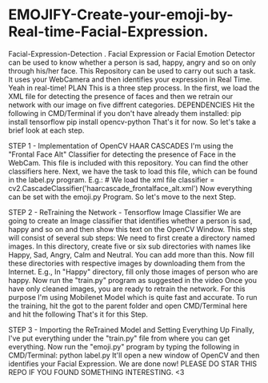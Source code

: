 # EMOJIFY-Create-your-emoji-by-Real-time-Facial-Expression.
Facial-Expression-Detection . Facial Expression or Facial Emotion Detector can be used to know whether a person is sad, happy, angry and so on only through his/her face. This Repository can be used to carry out such a task. It uses your WebCamera and then identifies your expression in Real Time. Yeah in real-time!  PLAN This is a three step process. In the first, we load the XML file for detecting the presence of faces and then we retrain our network with our image on five diffrent categories.   DEPENDENCIES Hit the following in CMD/Terminal if you don't have already them installed:  pip install tensorflow pip install opencv-python That's it for now.  So let's take a brief look at each step.  

STEP 1 - Implementation of OpenCV HAAR CASCADES I'm using the "Frontal Face Alt" Classifier for detecting the presence of Face in the WebCam. This file is included with this repository. You can find the other classifiers here.  Next, we have the task to load this file, which can be found in the label.py program. E.g.:  # We load the xml file classifier = cv2.CascadeClassifier('haarcascade_frontalface_alt.xml') Now everything can be set with the emoji.py Program. So let's move to the next Step. 

STEP 2 - ReTraining the Network - Tensorflow Image Classifier We are going to create an Image classifier that identifies whether a person is sad, happy and so on and then show this text on the OpenCV Window. This step will consist of several sub steps:  We need to first create a directory named images. In this directory, create five or six sub directories with names like Happy, Sad, Angry, Calm and Neutral. You can add more than this.  Now fill these directories with respective images by downloading them from the Internet. E.g., In "Happy" directory, fill only those images of person who are happy.  Now run the "train.py" program as suggested in the video  Once you have only cleaned images, you are ready to retrain the network. For this purpose I'm using Mobilenet Model which is quite fast and accurate. To run the training, hit the got to the parent folder and open CMD/Terminal here and hit the following That's it for this Step.  

STEP 3 - Importing the ReTrained Model and Setting Everything Up Finally, I've put everything under the "train.py" file from where you can get everything. Now run the "emoji.py" program by typing the following in CMD/Terminal:   python label.py It'll open a new window of OpenCV and then identifies your Facial Expression. We are done now!  PLEASE DO STAR THIS REPO IF YOU FOUND SOMETHING INTERESTING. &lt;3
